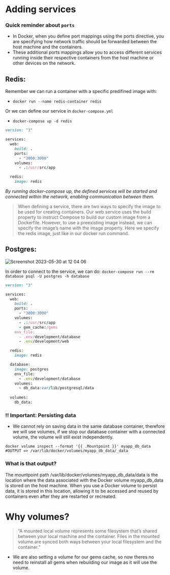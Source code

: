 # Adding services

### Quick reminder about `ports`
- In Docker, when you define port mappings using the ports directive, you are specifying how network traffic should be forwarded between the host machine and the containers.
- These additional ports mappings allow you to access different services running inside their respective containers from the host machine or other devices on the network. 

## Redis:

Remember we can run a container with a specific predifined image with:
- `docker run --name redis-container redis`

Or we can define our service in `docker-compose.yml`
- `docker-compose up -d redis`

```ruby
version: "3"

services:
  web:
    build: .
    ports:
      - "3000:3000"
    volumes:
      - .:/usr/src/app

  redis:
    image: redis
```

*By running docker-compose up, the defined services will be started and connected within the network, enabling communication between them.*

> When defining a service, there are two ways to specify the image to be used for creating containers.
Our web service uses the build property to instruct Compose to build our custom image from a
Dockerfile. However, to use a preexisting image instead, we can specify the image’s name with
the image property. Here we specify the redis image, just like in our docker run command.

## Postgres:

![Screenshot 2023-05-30 at 12 04 06](https://github.com/daniel-enqz/ruby-corners-100/assets/72522628/2eb8cc61-abb3-4bda-b535-30c4b79b1bc7)


In order to connect to the service, we can do:
`docker-compose run --rm database psql -U postgres -h database` 

```ruby
version: "3"

services:
  web:
    build: .
    ports:
      - "3000:3000"
    volumes:
      - .:/usr/src/app
      - gem_cache:/gems
    env_file:
      - .env/development/database
      - .env/development/web

  redis:
    image: redis

  database:
    image: postgres
    env_file:
      - .env/development/database
    volumes:
      - db_data:var/lib/postgresql/data
  
  volumes:
    db_data:
```

### ‼️ Important: Persisting data

- We cannot rely on saving data in the same database container, therefore we will use volumes, if we stop our database container with a connected volume, the volume will still exist independently. 

```
docker volume inspect --format '{{ .Mountpoint }}' myapp_db_data
#OUTPUT => /var/lib/docker/volumes/myapp_db_data/_data
```
### What is that output?

The mountpoint path /var/lib/docker/volumes/myapp_db_data/data is the location where the data associated with the Docker volume myapp_db_data is stored on the host machine. When you use a Docker volume to persist data, it is stored in this location, allowing it to be accessed and reused by containers even after they are restarted or recreated.

# Why volumes?
> “A mounted local volume represents some filesystem that’s shared between your local machine and the
container. Files in the mounted volume are synced both ways between your local filesystem and the
container.”

- We are also setting a volume for our gems cache, so now theres no need to reinstall all gems when rebuilding our image as it will use the volume.

